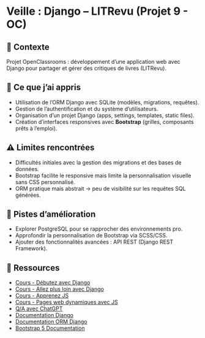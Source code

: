 # Veille : Django – LITRevu (Projet 9 - OC)

## 🎯 Contexte
Projet OpenClassrooms : développement d’une application web avec Django pour partager et gérer des critiques de livres (LITRevu).

## 📌 Ce que j’ai appris
- Utilisation de l’ORM Django avec SQLite (modèles, migrations, requêtes).
- Gestion de l’authentification et du système d’utilisateurs.
- Organisation d’un projet Django (apps, settings, templates, static files).
- Création d’interfaces responsives avec **Bootstrap** (grilles, composants prêts à l’emploi).

## ⚠️ Limites rencontrées
- Difficultés initiales avec la gestion des migrations et des bases de données.
- Bootstrap facilite le responsive mais limite la personnalisation visuelle sans CSS personnalisé.
- ORM pratique mais abstrait → peu de visibilité sur les requêtes SQL générées.

## 🚀 Pistes d’amélioration
- Explorer PostgreSQL pour se rapprocher des environnements pro.
- Approfondir la personnalisation de Bootstrap via SCSS/CSS.
- Ajouter des fonctionnalités avancées : API REST (Django REST Framework).

## 🔗 Ressources
- [Cours - Débutez avec Django](https://openclassrooms.com/fr/courses/7172076-debutez-avec-le-framework-django)
- [Cours - Allez plus loin avec Django](https://openclassrooms.com/fr/courses/7192426-allez-plus-loin-avec-le-framework-django)
- [Cours - Apprenez JS](https://openclassrooms.com/fr/courses/7696886-apprenez-a-programmer-avec-javascript)
- [Cours - Pages web dynamiques avec JS](https://openclassrooms.com/fr/courses/7697016-creez-des-pages-web-dynamiques-avec-javascript)
- [Q/A avec ChatGPT](chat.openai.com/chat)
- [Documentation Django](https://docs.djangoproject.com/fr/4.2/)  
- [Documentation ORM Django](https://docs.djangoproject.com/fr/4.2/topics/db/)  
- [Bootstrap 5 Documentation](https://getbootstrap.com/docs/5.0/getting-started/introduction/)  
